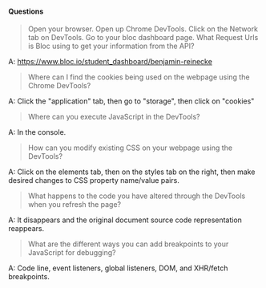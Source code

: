 #### Questions

> Open your browser. Open up Chrome DevTools. Click on the Network tab on DevTools. Go to your bloc dashboard page. What Request Urls is Bloc using to get your information from the API?

A: https://www.bloc.io/student_dashboard/benjamin-reinecke


> Where can I find the cookies being used on the webpage using the Chrome DevTools?

A: Click the "application" tab, then go to "storage", then click on "cookies"

> Where can you execute JavaScript in the DevTools?

A: In the console.

> How can you modify existing CSS on your webpage using the DevTools?

A: Click on the elements tab, then on the styles tab on the right, then make
desired changes to CSS property name/value pairs.

> What happens to the code you have altered through the DevTools when you refresh the page?

A: It disappears and the original document source code representation reappears.

> What are the different ways you can add breakpoints to your JavaScript for debugging?

A: Code line, event listeners, global listeners, DOM, and XHR/fetch breakpoints.
